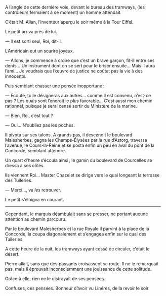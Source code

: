 A l’angle de cette dernière voie, devant le bureau des tramways, (les
contrôleurs fermaient à ce moment) un homme attendait.

C’était M. Allan, l’inventeur aperçu le soir même à la Tour Eiffel.

Le petit arriva près de lui.

— Il est sorti seul, Roi, dit-il.

L’Américain eut un sourire joyeux.

— Allons, je commence à croire que c’est un brave garçon, fit-il entre ses
dents… Un instrument dont on se sert pour le briser ensuite… Mais il
aura l’ami… Je voudrais que l’œuvre de justice ne coûtat pas la vie à des
innocents.

Puis semblant chasser une pensée inopportune :

— Écoute, tu le désigneras aux autres… comme il est convenu, n’est-ce pas ?
Les quais sont l’endroit le plus favorable… C’est aussi mon chemin rationnel, puisque je serai censé sortir du Ministère de la marine.

— Bien, Roi, c’est tout ?

— Oui… N’oubliez pas les poches.

Il pivota sur ses talons. A grands pas, il descendit le boulevard Malesherbes, gagna les Champs-Élysées par la rue d’Astorg, traversa l’avenue, le Cours-la-Reine et se posta enfin un peu en aval du pont de la Concorde, semblant
attendre.

Un quart d’heure s’écoula ainsi ; le gamin du boulevard de Courcelles se dressa
à ses côtés.

Ils viennent Roi… Master Chazelet se dirige vers le quai longeant la
terrasse des Tuileries.

— Merci…, va _les_ retrouver.

Le petit s’éloigna en courant.

-----

Cependant, le marquis déambulait sans se presser, ne portant aucune attention
au chemin parcouru.

Par le boulevard Malesherbes et la rue Royale il parvint à la place de la
Concorde, la coupa diagonalement et s’engagea enfin sur le quai des Tuileries.

A cette heure de la nuit, les tramways ayant cessé de circuler, c’était le
désert.

Pierre allait, sans que des passants croisassent sa route. Il ne le
remarquait pas, mais il éprouvait inconsciemment une jouissance de cette solitude.

Grâce à elle, rien ne le distrayait de ses pensées.

Confuses, ces pensées. Bonheur d’avoir vu Linérès, de la revoir le soir
